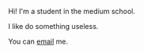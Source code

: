 Hi! I'm a student in the medium school.

I like do something useless.

You can <a href="mailto:lpy927216@foxmail.com">email</a> me. 
